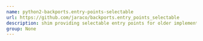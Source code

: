 ```yaml
---
name: python2-backports.entry-points-selectable
url: https://github.com/jaraco/backports.entry_points_selectable
description: shim providing selectable entry points for older implementations. URL : https://github.com/jaraco/backports.entry_points_selectable Groups : None
group: None
---
```

